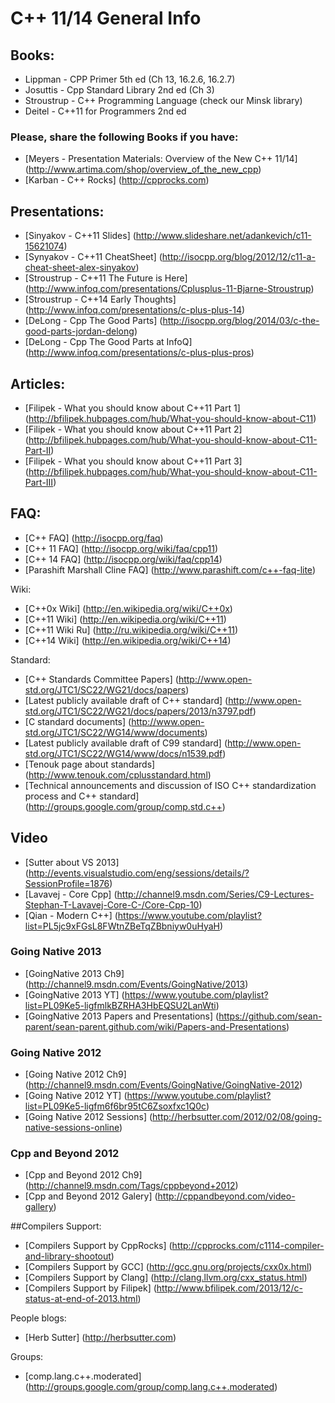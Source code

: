 # C++ 11/14 General Info

## Books:

* Lippman - CPP Primer 5th ed (Ch 13, 16.2.6, 16.2.7)
* Josuttis - Cpp Standard Library 2nd ed (Ch 3)
* Stroustrup - C++ Programming Language (check our Minsk library)
* Deitel - C++11 for Programmers 2nd ed 

### Please, share the following Books if you have:

* [Meyers - Presentation Materials: Overview of the New C++ 11/14] (http://www.artima.com/shop/overview_of_the_new_cpp)
* [Karban - C++ Rocks] (http://cpprocks.com)

## Presentations:

* [Sinyakov - C++11 Slides] (http://www.slideshare.net/adankevich/c11-15621074)
* [Synyakov - C++11 CheatSheet] (http://isocpp.org/blog/2012/12/c11-a-cheat-sheet-alex-sinyakov)
* [Stroustrup - C++11 The Future is Here] (http://www.infoq.com/presentations/Cplusplus-11-Bjarne-Stroustrup)
* [Stroustrup - C++14 Early Thoughts] (http://www.infoq.com/presentations/c-plus-plus-14)
* [DeLong - Cpp The Good Parts] (http://isocpp.org/blog/2014/03/c-the-good-parts-jordan-delong)
* [DeLong - Cpp The Good Parts at InfoQ] (http://www.infoq.com/presentations/c-plus-plus-pros)

## Articles:

* [Filipek - What you should know about C++11 Part 1] (http://bfilipek.hubpages.com/hub/What-you-should-know-about-C11)
* [Filipek - What you should know about C++11 Part 2] (http://bfilipek.hubpages.com/hub/What-you-should-know-about-C11-Part-II)
* [Filipek - What you should know about C++11 Part 3] (http://bfilipek.hubpages.com/hub/What-you-should-know-about-C11-Part-III)

## FAQ:

* [C++ FAQ] (http://isocpp.org/faq)
* [C++ 11 FAQ] (http://isocpp.org/wiki/faq/cpp11)
* [C++ 14 FAQ] (http://isocpp.org/wiki/faq/cpp14)
* [Parashift Marshall Cline FAQ] (http://www.parashift.com/c++-faq-lite)

Wiki:
* [C++0x Wiki] (http://en.wikipedia.org/wiki/C++0x)
* [C++11 Wiki] (http://en.wikipedia.org/wiki/C++11)
* [C++11 Wiki Ru] (http://ru.wikipedia.org/wiki/C++11)
* [C++14 Wiki] (http://en.wikipedia.org/wiki/C++14)

Standard:
* [C++ Standards Committee Papers] (http://www.open-std.org/JTC1/SC22/WG21/docs/papers)
* [Latest publicly available draft of C++ standard] (http://www.open-std.org/JTC1/SC22/WG21/docs/papers/2013/n3797.pdf)
* [C standard documents] (http://www.open-std.org/JTC1/SC22/WG14/www/documents)
* [Latest publicly available draft of C99 standard] (http://www.open-std.org/JTC1/SC22/WG14/www/docs/n1539.pdf)
* [Tenouk page about standards] (http://www.tenouk.com/cplusstandard.html)
* [Technical announcements and discussion of ISO C++ standardization process and C++ standard] (http://groups.google.com/group/comp.std.c++)


## Video

* [Sutter about VS 2013] (http://events.visualstudio.com/eng/sessions/details/?SessionProfile=1876)
* [Lavavej - Core Cpp] (http://channel9.msdn.com/Series/C9-Lectures-Stephan-T-Lavavej-Core-C-/Core-Cpp-10)
* [Qian - Modern C++] (https://www.youtube.com/playlist?list=PL5jc9xFGsL8FWtnZBeTqZBbniyw0uHyaH)

### Going Native 2013
* [GoingNative 2013 Ch9] (http://channel9.msdn.com/Events/GoingNative/2013)
* [GoingNative 2013 YT] (https://www.youtube.com/playlist?list=PL09Ke5-ligfmlkBZRHA3HbEQSU2LanWti)
* [GoingNative 2013 Papers and Presentations]  (https://github.com/sean-parent/sean-parent.github.com/wiki/Papers-and-Presentations)

### Going Native 2012
* [Going Native 2012 Ch9] (http://channel9.msdn.com/Events/GoingNative/GoingNative-2012)
* [Going Native 2012 YT] (https://www.youtube.com/playlist?list=PL09Ke5-ligfm6f6br95tC6Zsoxfxc1Q0c)
* [Going Native 2012 Sessions] (http://herbsutter.com/2012/02/08/going-native-sessions-online)

### Cpp and Beyond 2012
* [Cpp and Beyond 2012 Ch9] (http://channel9.msdn.com/Tags/cppbeyond+2012)
* [Cpp and Beyond 2012 Galery] (http://cppandbeyond.com/video-gallery)

##Compilers Support:
* [Compilers Support by CppRocks] (http://cpprocks.com/c1114-compiler-and-library-shootout)
* [Compilers Support by GCC] (http://gcc.gnu.org/projects/cxx0x.html)
* [Compilers Support by Clang] (http://clang.llvm.org/cxx_status.html)
* [Compilers Support by Filipek] (http://www.bfilipek.com/2013/12/c-status-at-end-of-2013.html)

People blogs:
* [Herb Sutter] (http://herbsutter.com)

Groups:
* [comp.lang.c++.moderated] (http://groups.google.com/group/comp.lang.c++.moderated)

